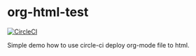 # org-html-test

[![CircleCI](https://circleci.com/gh/coldnew/org-html-test.svg?style=svg)](https://circleci.com/gh/coldnew/org-html-test)

Simple demo how to use circle-ci deploy org-mode file to html.
